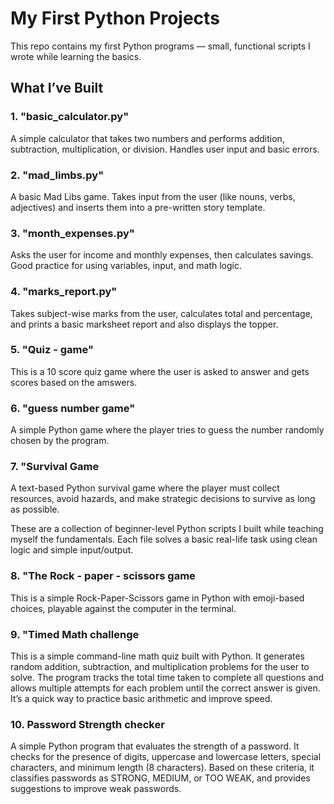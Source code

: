 # My First Python Projects 

This repo contains my first Python programs — small, functional scripts I wrote while learning the basics.

## What I’ve Built

### 1. "basic_calculator.py"
A simple calculator that takes two numbers and performs addition, subtraction, multiplication, or division. Handles user input and basic errors.

### 2. "mad_limbs.py"
A basic Mad Libs game. Takes input from the user (like nouns, verbs, adjectives) and inserts them into a pre-written story template.

### 3. "month_expenses.py"
Asks the user for income and monthly expenses, then calculates savings. Good practice for using variables, input, and math logic.

### 4. "marks_report.py"
Takes subject-wise marks from the user, calculates total and percentage, and prints a basic marksheet report and also displays the topper.

### 5. "Quiz - game"
This is a 10 score quiz game where the user is asked to answer and gets scores based on the amswers.

### 6. "guess number game"

A simple Python game where the player tries to guess the number randomly chosen by the program.


### 7. "Survival Game

A text-based Python survival game where the player must collect resources, avoid hazards, and make strategic decisions to survive as long as possible.

These are a collection of beginner-level Python scripts I built while teaching myself the fundamentals. Each file solves a basic real-life task using clean logic and simple input/output.


### 8. "The Rock - paper - scissors game

 This is a simple Rock-Paper-Scissors game in Python with emoji-based choices, playable against the computer in the terminal.


### 9. "Timed Math challenge 

This is a simple command-line math quiz built with Python. It generates random addition, subtraction, and multiplication problems for the user to solve. The program tracks the total time taken to complete all questions and allows multiple attempts for each problem until the correct answer is given. It’s a quick way to practice basic arithmetic and improve speed.

### 10. Password Strength checker

A simple Python program that evaluates the strength of a password. It checks for the presence of digits, uppercase and lowercase letters, special characters, and minimum length (8 characters). Based on these criteria, it classifies passwords as STRONG, MEDIUM, or TOO WEAK, and provides suggestions to improve weak passwords.